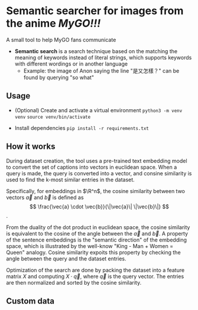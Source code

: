 # Semantic searcher for images from the anime *MyGO!!!*

A small tool to help MyGO fans communicate
- **Semantic search** is a search technique based on the matching the meaning of keywords instead of literal strings, which supports keywords with different wordings or in another language
    - Example: the image of Anon saying the line "是又怎樣？" can be found by querying "so what"

## Usage
- (Optional) Create and activate a virtual environment
`python3 -m venv venv`
`source venv/bin/activate`

- Install dependencies
`pip install -r requirements.txt`

## How it works
During dataset creation, the tool uses a pre-trained text embedding model to convert the set of captions into vectors in euclidean space. When a query is made, the query is converted into a vector, and consine similarity is used to find the k-most similar entries in the dataset.

Specifically, for embeddings in $\R^n$, the cosine similarity between two vectors $\vec{a}$ and $\vec{b}$ is defined as 
$$
\frac{\vec{a} \cdot \vec{b}}{\|\vec{a}\| \|\vec{b}\|} 
$$.

From the duality of the dot product in euclidean space, the cosine similarity is equivalent to the cosine of the angle between the $\vec{a}$ and $\vec{b}$. A property of the sentence embeddings is the "semantic direction" of the embedding space, which is illustrated by the well-know "King - Man + Women = Queen" analogy. Cosine similarity expoits this property by checking the angle between the query and the dataset entries.

Optimization of the search are done by packing the dataset into a feature matrix $X$ and computing $X \cdot \vec{q}$, where $\vec{q}$ is the query vector. The entries are then normalized and sorted by the cosine similarity.


## Custom data
